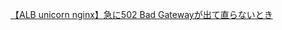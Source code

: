 [【ALB unicorn nginx】急に502 Bad Gatewayが出て直らないとき](https://qiita.com/ichihara-development/items/37ae6819e53d936fb03d#111-connection-refused-%E3%81%8C%E5%87%BA%E3%82%8B%E5%A0%B4%E5%90%88)

